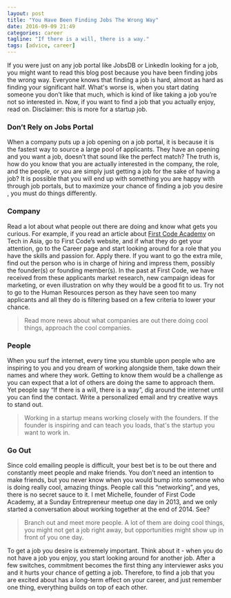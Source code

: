 ```yaml
---
layout: post
title: "You Have Been Finding Jobs The Wrong Way"
date: 2016-09-09 21:49
categories: career
tagline: "If there is a will, there is a way."
tags: [advice, career]
---
```


If you were just on any job portal like JobsDB or LinkedIn looking for a job, you might want to read this blog post because you have been finding jobs the wrong way. Everyone knows that finding a job is hard, almost as hard as finding your significant half. What's worse is, when you start dating someone you don’t like that much, which is kind of like taking a job you’re not so interested in. Now, if you want to find a job that you actually enjoy, read on. Disclaimer: this is more for a startup job.

### Don’t Rely on Jobs Portal

When a company puts up a job opening on a job portal, it is because it is the fastest way to source a large pool of applicants. They have an opening and you want a job, doesn’t that sound like the perfect match? The truth is, how do you know that you are actually interested in the company, the role, and the people, or you are simply just getting a job for the sake of having a job? It is possible that you will end up with something you are happy with through job portals, but to maximize your chance of finding a job you desire , you must do things differently.

### Company
Read a lot about what people out there are doing and know what gets you curious. For example, if you read an article about <a href="http://firstcodeacademy.com" target="_blank">First Code Academy</a> on Tech in Asia, go to First Code’s website, and if what they do get your attention, go to the Career page and start looking around for a role that you have the skills and passion for. Apply there. If you want to go the extra mile, find out the person who is in charge of hiring and impress them, possibly the founder(s) or founding member(s). In the past at First Code, we have received from these applicants market research, new campaign ideas for marketing, or even illustration on why they would be a good fit to us. Try not to go to the Human Resources person as they have seen too many applicants and all they do is filtering based on a few criteria to lower your chance.

> Read more news about what companies are out there doing cool things, approach the cool companies.

### People
When you surf the internet, every time you stumble upon people who are inspiring to you and you dream of working alongside them, take down their names and where they work. Getting to know them would be a challenge as you can expect that a lot of others are doing the same to approach them. Yet people say “If there is a will, there is a way”, dig around the internet until you can find the contact. Write a personalized email and try creative ways to stand out.

> Working in a startup means working closely with the founders. If the founder is inspiring and can teach you loads, that's the startup you want to work in.

### Go Out
Since cold emailing people is difficult, your best bet is to be out there and constantly meet people and make friends. You don’t need an intention to make friends, but you never know when you would bump into someone who is doing really cool, amazing things. People call this “networking”, and yes, there is no secret sauce to it. I met Michelle, founder of First Code Academy, at a Sunday Entrepreneur meetup one day in 2013, and we only started a conversation about working together at the end of 2014. See?

> Branch out and meet more people. A lot of them are doing cool things, you might not get a job right away, but opportunities might show up in front of you one day.

To get a job you desire is extremely important. Think about it - when you do not have a job you enjoy, you start looking around for another job. After a few switches, commitment becomes the first thing any interviewer asks you and it hurts your chance of getting a job. Therefore, to find a job that you are excited about has a long-term effect on your career, and just remember one thing, everything builds on top of each other.